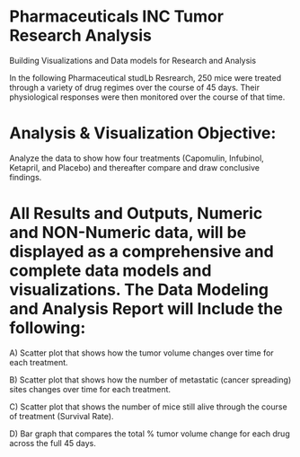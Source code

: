 # Pharmaceuticals INC Tumor Research Analysis
 Building Visualizations and Data models for Research and Analysis


In the following Pharmaceutical studLb Resrearch, 250 mice were treated through a variety of drug regimes over the course of 45 days. Their physiological responses were then monitored over the course of that time. 
 
# Analysis & Visualization Objective:

Analyze the data to show how four treatments (Capomulin, Infubinol, Ketapril, and Placebo) and thereafter compare and draw conclusive findings.

# All Results and Outputs, Numeric and NON-Numeric data, will be displayed as a comprehensive and complete data models and visualizations. The Data Modeling and Analysis Report will Include the following:

A) Scatter plot that shows how the tumor volume changes over time for each treatment.

B) Scatter plot that shows how the number of metastatic (cancer spreading) sites changes over time for each treatment.

C) Scatter plot that shows the number of mice still alive through the course of treatment (Survival Rate).

D) Bar graph that compares the total % tumor volume change for each drug across the full 45 days.

